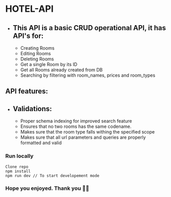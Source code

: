 # HOTEL-API

- ## This API is a basic CRUD operational API, it has API's for:
  - Creating Rooms
  - Editing Rooms
  - Deleting Rooms
  - Get a single Room by its ID
  - Get all Rooms already created from DB
  - Searching by filtering with room_names, prices and room_types

## API features:

- ## Validations:
  - Proper schema indexing for improved search feature
  - Ensures that no two rooms has the same codename.
  - Makes sure that the room type falls withing the specified scope
  - Makes sure that all url parameters and queries are properly formatted and valid

### Run locally

```
Clone repo
npm install
npm run dev // To start developement mode
```

### Hope you enjoyed. Thank you 👋👋

